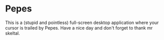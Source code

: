 # Pepes
This is a (stupid and pointless) full-screen desktop application where your cursor is trailed by Pepes. 
Have a nice day and don't forget to thank mr skeltal.
